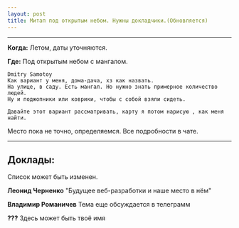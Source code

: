 ```yaml
---
layout: post
title: Митап под открытым небом. Нужны докладчики.(Обновляется)
---
```


---

**Когда:** Летом, даты уточняются.

**Где:** Под открытым небом с мангалом.

```
Dmitry Samotoy
Как вариант у меня, дома-дача, хз как назвать.
На улице, в саду. Есть мангал. Но нужно знать примерное количество людей.
Ну и поджопники или коврики, чтобы с собой взяли сидеть.

Давайте этот вариант рассматривать, карту я потом нарисую , как меня найти.
```

Место пока не точно, определяемся. Все подробности в чате. 

---

## Доклады:

Список может быть изменен. 

**Леонид Черненко** "Будущее веб-разработки и наше место в нëм"

**Владимир Романичев** Тема еще обсуждается в телеграмм

**???** Здесь может быть твоё имя

